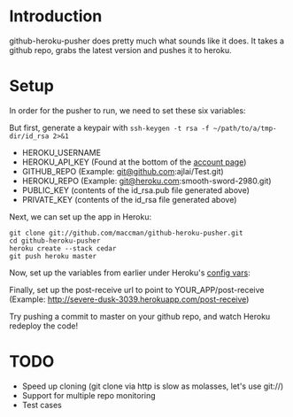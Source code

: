 Introduction
============
github-heroku-pusher does pretty much what sounds like it does. It takes a github repo, grabs the latest version and pushes it to heroku.

Setup
=====

In order for the pusher to run, we need to set these six variables:

But first, generate a keypair with `ssh-keygen -t rsa -f ~/path/to/a/tmp-dir/id_rsa 2>&1`

*   HEROKU_USERNAME
*   HEROKU\_API_KEY (Found at the bottom of the [account page](https://api.heroku.com/account))
*   GITHUB_REPO (Example: git@github.com:ajlai/Test.git)
*   HEROKU_REPO (Example: git@heroku.com:smooth-sword-2980.git)
*   PUBLIC_KEY (contents of the id_rsa.pub file generated above)
*   PRIVATE_KEY (contents of the id_rsa file generated above)

Next, we can set up the app in Heroku:

    git clone git://github.com/maccman/github-heroku-pusher.git
    cd github-heroku-pusher
    heroku create --stack cedar
    git push heroku master

Now, set up the variables from earlier under Heroku's [config vars](http://devcenter.heroku.com/articles/config-vars):

Finally, set up the post-receive url to point to YOUR_APP/post-receive (Example: http://severe-dusk-3039.herokuapp.com/post-receive)

Try pushing a commit to master on your github repo, and watch Heroku redeploy the code!

TODO
====
* Speed up cloning (git clone via http is slow as molasses, let's use git://)
* Support for multiple repo monitoring
* Test cases
